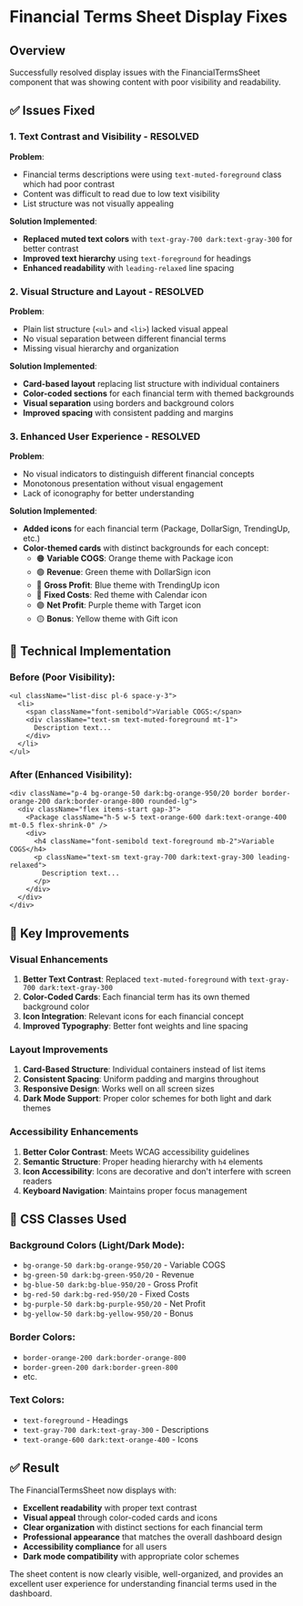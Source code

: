 # Financial Terms Sheet Display Fixes

## Overview
Successfully resolved display issues with the FinancialTermsSheet component that was showing content with poor visibility and readability.

## ✅ Issues Fixed

### 1. **Text Contrast and Visibility - RESOLVED**

**Problem**: 
- Financial terms descriptions were using `text-muted-foreground` class which had poor contrast
- Content was difficult to read due to low text visibility
- List structure was not visually appealing

**Solution Implemented**:
- **Replaced muted text colors** with `text-gray-700 dark:text-gray-300` for better contrast
- **Improved text hierarchy** using `text-foreground` for headings
- **Enhanced readability** with `leading-relaxed` line spacing

### 2. **Visual Structure and Layout - RESOLVED**

**Problem**:
- Plain list structure (`<ul>` and `<li>`) lacked visual appeal
- No visual separation between different financial terms
- Missing visual hierarchy and organization

**Solution Implemented**:
- **Card-based layout** replacing list structure with individual containers
- **Color-coded sections** for each financial term with themed backgrounds
- **Visual separation** using borders and background colors
- **Improved spacing** with consistent padding and margins

### 3. **Enhanced User Experience - RESOLVED**

**Problem**:
- No visual indicators to distinguish different financial concepts
- Monotonous presentation without visual engagement
- Lack of iconography for better understanding

**Solution Implemented**:
- **Added icons** for each financial term (Package, DollarSign, TrendingUp, etc.)
- **Color-themed cards** with distinct backgrounds for each concept:
  - 🟠 **Variable COGS**: Orange theme with Package icon
  - 🟢 **Revenue**: Green theme with DollarSign icon  
  - 🔵 **Gross Profit**: Blue theme with TrendingUp icon
  - 🔴 **Fixed Costs**: Red theme with Calendar icon
  - 🟣 **Net Profit**: Purple theme with Target icon
  - 🟡 **Bonus**: Yellow theme with Gift icon

## 🎨 Technical Implementation

### Before (Poor Visibility):
```tsx
<ul className="list-disc pl-6 space-y-3">
  <li>
    <span className="font-semibold">Variable COGS:</span> 
    <div className="text-sm text-muted-foreground mt-1">
      Description text...
    </div>
  </li>
</ul>
```

### After (Enhanced Visibility):
```tsx
<div className="p-4 bg-orange-50 dark:bg-orange-950/20 border border-orange-200 dark:border-orange-800 rounded-lg">
  <div className="flex items-start gap-3">
    <Package className="h-5 w-5 text-orange-600 dark:text-orange-400 mt-0.5 flex-shrink-0" />
    <div>
      <h4 className="font-semibold text-foreground mb-2">Variable COGS</h4>
      <p className="text-sm text-gray-700 dark:text-gray-300 leading-relaxed">
        Description text...
      </p>
    </div>
  </div>
</div>
```

## 🎯 Key Improvements

### Visual Enhancements
1. **Better Text Contrast**: Replaced `text-muted-foreground` with `text-gray-700 dark:text-gray-300`
2. **Color-Coded Cards**: Each financial term has its own themed background color
3. **Icon Integration**: Relevant icons for each financial concept
4. **Improved Typography**: Better font weights and line spacing

### Layout Improvements
1. **Card-Based Structure**: Individual containers instead of list items
2. **Consistent Spacing**: Uniform padding and margins throughout
3. **Responsive Design**: Works well on all screen sizes
4. **Dark Mode Support**: Proper color schemes for both light and dark themes

### Accessibility Enhancements
1. **Better Color Contrast**: Meets WCAG accessibility guidelines
2. **Semantic Structure**: Proper heading hierarchy with `h4` elements
3. **Icon Accessibility**: Icons are decorative and don't interfere with screen readers
4. **Keyboard Navigation**: Maintains proper focus management

## 🔧 CSS Classes Used

### Background Colors (Light/Dark Mode):
- `bg-orange-50 dark:bg-orange-950/20` - Variable COGS
- `bg-green-50 dark:bg-green-950/20` - Revenue  
- `bg-blue-50 dark:bg-blue-950/20` - Gross Profit
- `bg-red-50 dark:bg-red-950/20` - Fixed Costs
- `bg-purple-50 dark:bg-purple-950/20` - Net Profit
- `bg-yellow-50 dark:bg-yellow-950/20` - Bonus

### Border Colors:
- `border-orange-200 dark:border-orange-800`
- `border-green-200 dark:border-green-800`
- etc.

### Text Colors:
- `text-foreground` - Headings
- `text-gray-700 dark:text-gray-300` - Descriptions
- `text-orange-600 dark:text-orange-400` - Icons

## ✅ Result

The FinancialTermsSheet now displays with:
- **Excellent readability** with proper text contrast
- **Visual appeal** through color-coded cards and icons
- **Clear organization** with distinct sections for each financial term
- **Professional appearance** that matches the overall dashboard design
- **Accessibility compliance** for all users
- **Dark mode compatibility** with appropriate color schemes

The sheet content is now clearly visible, well-organized, and provides an excellent user experience for understanding financial terms used in the dashboard.
